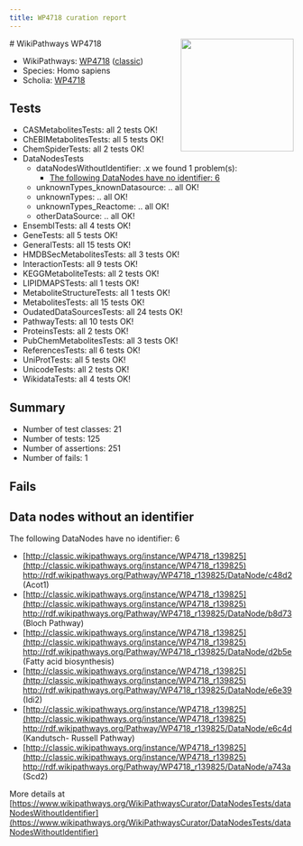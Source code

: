 ```yaml
---
title: WP4718 curation report
---
```


<img style="float: right; width: 200px" src="https://upload.wikimedia.org/wikipedia/commons/thumb/8/83/Wplogo_with_text_500.png/640px-Wplogo_with_text_500.png" />
# WikiPathways WP4718

* WikiPathways: [WP4718](https://wikipathways.org/pathways/WP4718) ([classic](https://classic.wikipathways.org/instance/WP4718))
* Species: Homo sapiens
* Scholia: [WP4718](https://scholia.toolforge.org/wikipathways/WP4718)
## Tests
* CASMetabolitesTests: all 2 tests OK!
* ChEBIMetabolitesTests: all 5 tests OK!
* ChemSpiderTests: all 2 tests OK!
* DataNodesTests
    * dataNodesWithoutIdentifier: .x we found 1 problem(s):
        * [The following DataNodes have no identifier: 6](#d2d32fa5)
    * unknownTypes_knownDatasource: .. all OK!
    * unknownTypes: .. all OK!
    * unknownTypes_Reactome: .. all OK!
    * otherDataSource: .. all OK!
* EnsemblTests: all 4 tests OK!
* GeneTests: all 5 tests OK!
* GeneralTests: all 15 tests OK!
* HMDBSecMetabolitesTests: all 3 tests OK!
* InteractionTests: all 9 tests OK!
* KEGGMetaboliteTests: all 2 tests OK!
* LIPIDMAPSTests: all 1 tests OK!
* MetaboliteStructureTests: all 1 tests OK!
* MetabolitesTests: all 15 tests OK!
* OudatedDataSourcesTests: all 24 tests OK!
* PathwayTests: all 10 tests OK!
* ProteinsTests: all 2 tests OK!
* PubChemMetabolitesTests: all 3 tests OK!
* ReferencesTests: all 6 tests OK!
* UniProtTests: all 5 tests OK!
* UnicodeTests: all 2 tests OK!
* WikidataTests: all 4 tests OK!


## Summary

* Number of test classes: 21
* Number of tests: 125
* Number of assertions: 251
* Number of fails: 1

## Fails

<a name="d2d32fa5" />

## Data nodes without an identifier

The following DataNodes have no identifier: 6

* [http://classic.wikipathways.org/instance/WP4718_r139825](http://classic.wikipathways.org/instance/WP4718_r139825) http://rdf.wikipathways.org/Pathway/WP4718_r139825/DataNode/c48d2 (Acot1)
* [http://classic.wikipathways.org/instance/WP4718_r139825](http://classic.wikipathways.org/instance/WP4718_r139825) http://rdf.wikipathways.org/Pathway/WP4718_r139825/DataNode/b8d73 (Bloch Pathway)
* [http://classic.wikipathways.org/instance/WP4718_r139825](http://classic.wikipathways.org/instance/WP4718_r139825) http://rdf.wikipathways.org/Pathway/WP4718_r139825/DataNode/d2b5e (Fatty acid biosynthesis)
* [http://classic.wikipathways.org/instance/WP4718_r139825](http://classic.wikipathways.org/instance/WP4718_r139825) http://rdf.wikipathways.org/Pathway/WP4718_r139825/DataNode/e6e39 (Idi2)
* [http://classic.wikipathways.org/instance/WP4718_r139825](http://classic.wikipathways.org/instance/WP4718_r139825) http://rdf.wikipathways.org/Pathway/WP4718_r139825/DataNode/e6c4d (Kandutsch-
Russell 
Pathway)
* [http://classic.wikipathways.org/instance/WP4718_r139825](http://classic.wikipathways.org/instance/WP4718_r139825) http://rdf.wikipathways.org/Pathway/WP4718_r139825/DataNode/a743a (Scd2)


More details at [https://www.wikipathways.org/WikiPathwaysCurator/DataNodesTests/dataNodesWithoutIdentifier](https://www.wikipathways.org/WikiPathwaysCurator/DataNodesTests/dataNodesWithoutIdentifier)

